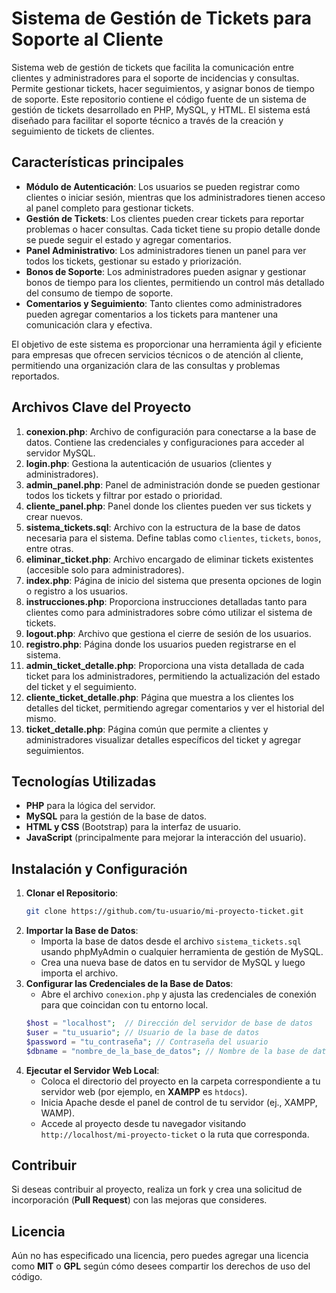 # Sistema de Gestión de Tickets para Soporte al Cliente
Sistema web de gestión de tickets que facilita la comunicación entre clientes y administradores para el soporte de incidencias y consultas. Permite gestionar tickets, hacer seguimientos, y asignar bonos de tiempo de soporte.
Este repositorio contiene el código fuente de un sistema de gestión de tickets desarrollado en PHP, MySQL, y HTML. El sistema está diseñado para facilitar el soporte técnico a través de la creación y seguimiento de tickets de clientes.

## Características principales
- **Módulo de Autenticación**: Los usuarios se pueden registrar como clientes o iniciar sesión, mientras que los administradores tienen acceso al panel completo para gestionar tickets.
- **Gestión de Tickets**: Los clientes pueden crear tickets para reportar problemas o hacer consultas. Cada ticket tiene su propio detalle donde se puede seguir el estado y agregar comentarios.
- **Panel Administrativo**: Los administradores tienen un panel para ver todos los tickets, gestionar su estado y priorización.
- **Bonos de Soporte**: Los administradores pueden asignar y gestionar bonos de tiempo para los clientes, permitiendo un control más detallado del consumo de tiempo de soporte.
- **Comentarios y Seguimiento**: Tanto clientes como administradores pueden agregar comentarios a los tickets para mantener una comunicación clara y efectiva.

El objetivo de este sistema es proporcionar una herramienta ágil y eficiente para empresas que ofrecen servicios técnicos o de atención al cliente, permitiendo una organización clara de las consultas y problemas reportados.

## Archivos Clave del Proyecto
1. **conexion.php**: Archivo de configuración para conectarse a la base de datos. Contiene las credenciales y configuraciones para acceder al servidor MySQL.
2. **login.php**: Gestiona la autenticación de usuarios (clientes y administradores).
3. **admin_panel.php**: Panel de administración donde se pueden gestionar todos los tickets y filtrar por estado o prioridad.
4. **cliente_panel.php**: Panel donde los clientes pueden ver sus tickets y crear nuevos.
5. **sistema_tickets.sql**: Archivo con la estructura de la base de datos necesaria para el sistema. Define tablas como `clientes`, `tickets`, `bonos`, entre otras.
6. **eliminar_ticket.php**: Archivo encargado de eliminar tickets existentes (accesible solo para administradores).
7. **index.php**: Página de inicio del sistema que presenta opciones de login o registro a los usuarios.
8. **instrucciones.php**: Proporciona instrucciones detalladas tanto para clientes como para administradores sobre cómo utilizar el sistema de tickets.
9. **logout.php**: Archivo que gestiona el cierre de sesión de los usuarios.
10. **registro.php**: Página donde los usuarios pueden registrarse en el sistema.
11. **admin_ticket_detalle.php**: Proporciona una vista detallada de cada ticket para los administradores, permitiendo la actualización del estado del ticket y el seguimiento.
12. **cliente_ticket_detalle.php**: Página que muestra a los clientes los detalles del ticket, permitiendo agregar comentarios y ver el historial del mismo.
13. **ticket_detalle.php**: Página común que permite a clientes y administradores visualizar detalles específicos del ticket y agregar seguimientos.

## Tecnologías Utilizadas
- **PHP** para la lógica del servidor.
- **MySQL** para la gestión de la base de datos.
- **HTML y CSS** (Bootstrap) para la interfaz de usuario.
- **JavaScript** (principalmente para mejorar la interacción del usuario).

## Instalación y Configuración
1. **Clonar el Repositorio**:
   ```bash
   git clone https://github.com/tu-usuario/mi-proyecto-ticket.git
   ```
2. **Importar la Base de Datos**:
   - Importa la base de datos desde el archivo `sistema_tickets.sql` usando phpMyAdmin o cualquier herramienta de gestión de MySQL.
   - Crea una nueva base de datos en tu servidor de MySQL y luego importa el archivo.
3. **Configurar las Credenciales de la Base de Datos**:
   - Abre el archivo `conexion.php` y ajusta las credenciales de conexión para que coincidan con tu entorno local.
   ```php
   $host = "localhost";  // Dirección del servidor de base de datos
   $user = "tu_usuario"; // Usuario de la base de datos
   $password = "tu_contraseña"; // Contraseña del usuario
   $dbname = "nombre_de_la_base_de_datos"; // Nombre de la base de datos
   ```
4. **Ejecutar el Servidor Web Local**:
   - Coloca el directorio del proyecto en la carpeta correspondiente a tu servidor web (por ejemplo, en **XAMPP** es `htdocs`).
   - Inicia Apache desde el panel de control de tu servidor (ej., XAMPP, WAMP).
   - Accede al proyecto desde tu navegador visitando `http://localhost/mi-proyecto-ticket` o la ruta que corresponda.

## Contribuir
Si deseas contribuir al proyecto, realiza un fork y crea una solicitud de incorporación (**Pull Request**) con las mejoras que consideres.

## Licencia
Aún no has especificado una licencia, pero puedes agregar una licencia como **MIT** o **GPL** según cómo desees compartir los derechos de uso del código.

